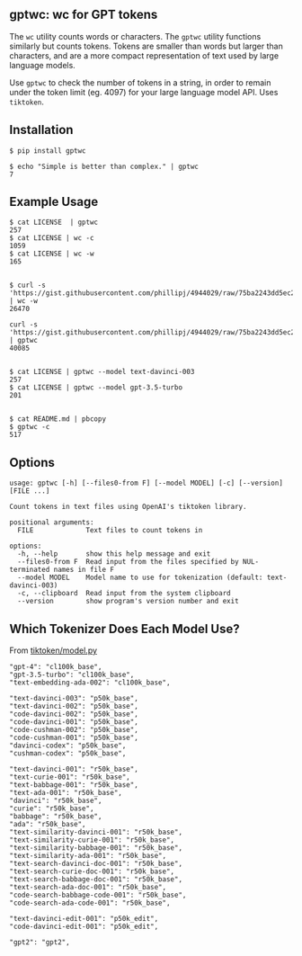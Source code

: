 ## gptwc: wc for GPT tokens

The `wc` utility counts words or characters. The `gptwc` utility functions similarly but counts tokens.
Tokens are smaller than words but larger than characters, and are a more compact representation of text used by large language models.

Use `gptwc` to check the number of tokens in a string, in order to remain under the token limit (eg. 4097) for your large language model API. Uses `tiktoken`.


## Installation
```
$ pip install gptwc

$ echo "Simple is better than complex." | gptwc
7
```

## Example Usage

```
$ cat LICENSE  | gptwc
257
$ cat LICENSE | wc -c
1059
$ cat LICENSE | wc -w
165


$ curl -s 'https://gist.githubusercontent.com/phillipj/4944029/raw/75ba2243dd5ec2875f629bf5d79f6c1e4b5a8b46/alice_in_wonderland.txt' | wc -w
26470

curl -s 'https://gist.githubusercontent.com/phillipj/4944029/raw/75ba2243dd5ec2875f629bf5d79f6c1e4b5a8b46/alice_in_wonderland.txt' | gptwc
40085


$ cat LICENSE | gptwc --model text-davinci-003
257
$ cat LICENSE | gptwc --model gpt-3.5-turbo
201


$ cat README.md | pbcopy
$ gptwc -c
517
```

## Options

```
usage: gptwc [-h] [--files0-from F] [--model MODEL] [-c] [--version] [FILE ...]

Count tokens in text files using OpenAI's tiktoken library.

positional arguments:
  FILE             Text files to count tokens in

options:
  -h, --help       show this help message and exit
  --files0-from F  Read input from the files specified by NUL-terminated names in file F
  --model MODEL    Model name to use for tokenization (default: text-davinci-003)
  -c, --clipboard  Read input from the system clipboard
  --version        show program's version number and exit
```

## Which Tokenizer Does Each Model Use?

From [tiktoken/model.py](https://github.com/openai/tiktoken/blob/main/tiktoken/model.py)

```
"gpt-4": "cl100k_base",
"gpt-3.5-turbo": "cl100k_base",
"text-embedding-ada-002": "cl100k_base",

"text-davinci-003": "p50k_base",
"text-davinci-002": "p50k_base",
"code-davinci-002": "p50k_base",
"code-davinci-001": "p50k_base",
"code-cushman-002": "p50k_base",
"code-cushman-001": "p50k_base",
"davinci-codex": "p50k_base",
"cushman-codex": "p50k_base",

"text-davinci-001": "r50k_base",
"text-curie-001": "r50k_base",
"text-babbage-001": "r50k_base",
"text-ada-001": "r50k_base",
"davinci": "r50k_base",
"curie": "r50k_base",
"babbage": "r50k_base",
"ada": "r50k_base",
"text-similarity-davinci-001": "r50k_base",
"text-similarity-curie-001": "r50k_base",
"text-similarity-babbage-001": "r50k_base",
"text-similarity-ada-001": "r50k_base",
"text-search-davinci-doc-001": "r50k_base",
"text-search-curie-doc-001": "r50k_base",
"text-search-babbage-doc-001": "r50k_base",
"text-search-ada-doc-001": "r50k_base",
"code-search-babbage-code-001": "r50k_base",
"code-search-ada-code-001": "r50k_base",

"text-davinci-edit-001": "p50k_edit",
"code-davinci-edit-001": "p50k_edit",

"gpt2": "gpt2",
```
